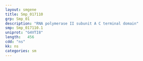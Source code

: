 ```yaml
---
layout: smgene
title: Smp_017110
grp: Smp_01
description: "RNA polymerase II subunit A C terminal domain"
smp: Smp_017110.1
uniprot: "G4VTI8"
length:   456
cdd: "ns"
kk: ns
categories: sm
---
```


